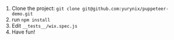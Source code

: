 1. Clone the project:
`git clone git@github.com:yurynix/puppeteer-demo.git`
2. run `npm install`
3. Edit `__tests__/wix.spec.js`
4. Have fun!